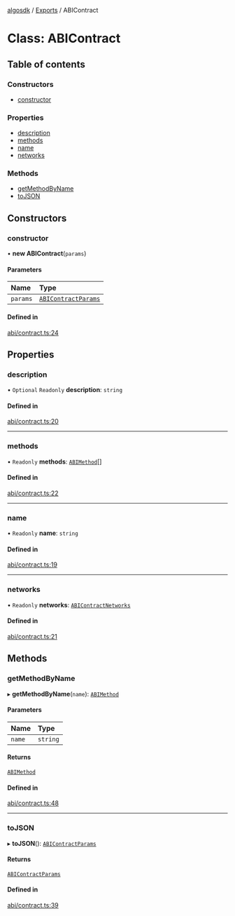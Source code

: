 [algosdk](../README.md) / [Exports](../modules.md) / ABIContract

# Class: ABIContract

## Table of contents

### Constructors

- [constructor](ABIContract.md#constructor)

### Properties

- [description](ABIContract.md#description)
- [methods](ABIContract.md#methods)
- [name](ABIContract.md#name)
- [networks](ABIContract.md#networks)

### Methods

- [getMethodByName](ABIContract.md#getmethodbyname)
- [toJSON](ABIContract.md#tojson)

## Constructors

### constructor

• **new ABIContract**(`params`)

#### Parameters

| Name | Type |
| :------ | :------ |
| `params` | [`ABIContractParams`](../interfaces/ABIContractParams.md) |

#### Defined in

[abi/contract.ts:24](https://github.com/algorand/js-algorand-sdk/blob/13a5d73/src/abi/contract.ts#L24)

## Properties

### description

• `Optional` `Readonly` **description**: `string`

#### Defined in

[abi/contract.ts:20](https://github.com/algorand/js-algorand-sdk/blob/13a5d73/src/abi/contract.ts#L20)

___

### methods

• `Readonly` **methods**: [`ABIMethod`](ABIMethod.md)[]

#### Defined in

[abi/contract.ts:22](https://github.com/algorand/js-algorand-sdk/blob/13a5d73/src/abi/contract.ts#L22)

___

### name

• `Readonly` **name**: `string`

#### Defined in

[abi/contract.ts:19](https://github.com/algorand/js-algorand-sdk/blob/13a5d73/src/abi/contract.ts#L19)

___

### networks

• `Readonly` **networks**: [`ABIContractNetworks`](../interfaces/ABIContractNetworks.md)

#### Defined in

[abi/contract.ts:21](https://github.com/algorand/js-algorand-sdk/blob/13a5d73/src/abi/contract.ts#L21)

## Methods

### getMethodByName

▸ **getMethodByName**(`name`): [`ABIMethod`](ABIMethod.md)

#### Parameters

| Name | Type |
| :------ | :------ |
| `name` | `string` |

#### Returns

[`ABIMethod`](ABIMethod.md)

#### Defined in

[abi/contract.ts:48](https://github.com/algorand/js-algorand-sdk/blob/13a5d73/src/abi/contract.ts#L48)

___

### toJSON

▸ **toJSON**(): [`ABIContractParams`](../interfaces/ABIContractParams.md)

#### Returns

[`ABIContractParams`](../interfaces/ABIContractParams.md)

#### Defined in

[abi/contract.ts:39](https://github.com/algorand/js-algorand-sdk/blob/13a5d73/src/abi/contract.ts#L39)
